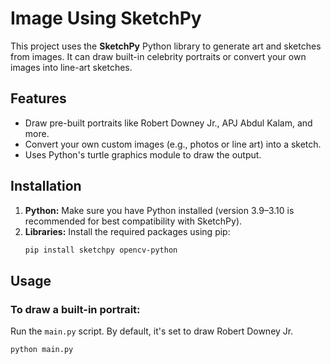 # Image Using SketchPy

This project uses the **SketchPy** Python library to generate art and sketches from images. It can draw built-in celebrity portraits or convert your own images into line-art sketches.



## Features
- Draw pre-built portraits like Robert Downey Jr., APJ Abdul Kalam, and more.
- Convert your own custom images (e.g., photos or line art) into a sketch.
- Uses Python's turtle graphics module to draw the output.

## Installation
1.  **Python:** Make sure you have Python installed (version 3.9–3.10 is recommended for best compatibility with SketchPy).
2.  **Libraries:** Install the required packages using pip:
    ```bash
    pip install sketchpy opencv-python
    ```

## Usage

### To draw a built-in portrait:
Run the `main.py` script. By default, it's set to draw Robert Downey Jr.
```bash
python main.py

